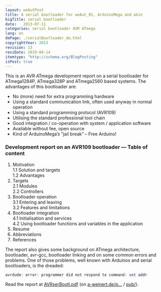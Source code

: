 ```yaml
---
layout: weAutPost
title: A serial bootloader for weAut_01, ArduinoMega and akin
bigTitle: serial bootloader
date:   2013-07-11
categories: serial bootloader AVR ATmega
lang: en
dePage: ./serialBootloader_de.html 
copyrightYear: 2013
revision: 13
reviDate: 2019-04-14
itemtype: "http://schema.org/BlogPosting"
isPost: true
---
```


This is an AVR ATmega development report on a serial bootloader for 
ATmega1284P, ATmega328P and ATmega2560 based systems. The advantages of this bootloader are:

- No (more) need for extra programming hardware
- Using a standard communication link, often used anyway in normal operation
- Using a standard programming protocol (AVR109)
- Utilising the standard professional tool chain
- Good integration / co-operation with system / application software
- Available without fee, open source
- Kind of ArduinoMega’s “jail break” – Free Arduino!


### Development report on an AVR109 bootloader — Table of content
1. Motivation<br />
   1.1   Solution and targets<br />
   1.2   Advantages
2. Targets<br />
   2.1   Modules<br />
   2.2   Controllers
3. Bootloader operation<br />
   3.1   Entering and leaving<br />
   3.2   Features and limitations
4. Bootloader integration<br />
   4.1  Initialisation and services<br />
   4.2   Using bootloader functions and variables in the application
5.   Resume
6.   Abbreviations
7.   References

The report also gives some background on ATmega architecture, bootloader, 
avr-gcc, bootloader linking and on some common errors and problems. One of 
those problems, well known with Arduinos and serial bootloaders, is the 
dreaded: 
```powershell
avrdude: error: programmer did not respond to command: set addr
```
Read the report at [AVRserBootl.pdf](https://a-weinert.de/pub/AVRserBootl.pdf "full paper") (on
[a-weinert.de/p...](https://a-weinert.de/publication_en.html "some of Albrecht's publications") 
/ [pub/](https://a-weinert.de/pub/ "publications download")).